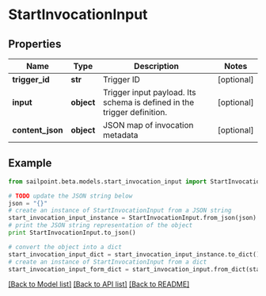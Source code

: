 # StartInvocationInput


## Properties

Name | Type | Description | Notes
------------ | ------------- | ------------- | -------------
**trigger_id** | **str** | Trigger ID | [optional] 
**input** | **object** | Trigger input payload. Its schema is defined in the trigger definition. | [optional] 
**content_json** | **object** | JSON map of invocation metadata | [optional] 

## Example

```python
from sailpoint.beta.models.start_invocation_input import StartInvocationInput

# TODO update the JSON string below
json = "{}"
# create an instance of StartInvocationInput from a JSON string
start_invocation_input_instance = StartInvocationInput.from_json(json)
# print the JSON string representation of the object
print StartInvocationInput.to_json()

# convert the object into a dict
start_invocation_input_dict = start_invocation_input_instance.to_dict()
# create an instance of StartInvocationInput from a dict
start_invocation_input_form_dict = start_invocation_input.from_dict(start_invocation_input_dict)
```
[[Back to Model list]](../README.md#documentation-for-models) [[Back to API list]](../README.md#documentation-for-api-endpoints) [[Back to README]](../README.md)


